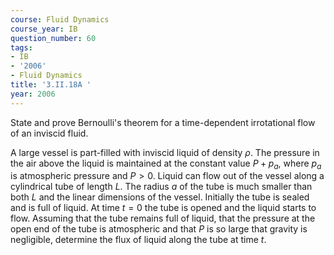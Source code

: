 ```yaml
---
course: Fluid Dynamics
course_year: IB
question_number: 60
tags:
- IB
- '2006'
- Fluid Dynamics
title: '3.II.18A '
year: 2006
---
```



State and prove Bernoulli's theorem for a time-dependent irrotational flow of an inviscid fluid.

A large vessel is part-filled with inviscid liquid of density $\rho$. The pressure in the air above the liquid is maintained at the constant value $P+p_{a}$, where $p_{a}$ is atmospheric pressure and $P>0$. Liquid can flow out of the vessel along a cylindrical tube of length $L$. The radius $a$ of the tube is much smaller than both $L$ and the linear dimensions of the vessel. Initially the tube is sealed and is full of liquid. At time $t=0$ the tube is opened and the liquid starts to flow. Assuming that the tube remains full of liquid, that the pressure at the open end of the tube is atmospheric and that $P$ is so large that gravity is negligible, determine the flux of liquid along the tube at time $t$.